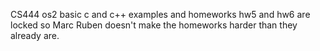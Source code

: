 CS444 os2 basic c and c++ examples and homeworks
hw5 and hw6 are locked so Marc Ruben doesn't make the homeworks harder than they already are.
